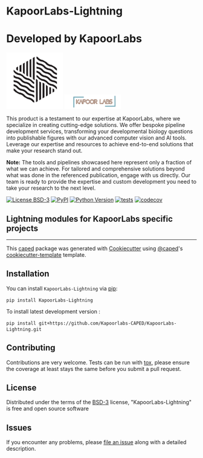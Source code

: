 # KapoorLabs-Lightning


# Developed by KapoorLabs


<img src="images/mtrack.png" alt="Logo1" width="150"/>
<img src="images/kapoorlablogo.png" alt="Logo2" width="150"/>

This product is a testament to our expertise at KapoorLabs, where we specialize in creating cutting-edge solutions. We offer bespoke pipeline development services, transforming your developmental biology questions into publishable figures with our advanced computer vision and AI tools. Leverage our expertise and resources to achieve end-to-end solutions that make your research stand out.

**Note:** The tools and pipelines showcased here represent only a fraction of what we can achieve. For tailored and comprehensive solutions beyond what was done in the referenced publication, engage with us directly. Our team is ready to provide the expertise and custom development you need to take your research to the next level.



[![License BSD-3](https://img.shields.io/pypi/l/KapoorLabs-Lightning.svg?color=green)](https://github.com/Kapoorlabs-CAPED/KapoorLabs-Lightning/raw/main/LICENSE)
[![PyPI](https://img.shields.io/pypi/v/KapoorLabs-Lightning.svg?color=green)](https://pypi.org/project/KapoorLabs-Lightning)
[![Python Version](https://img.shields.io/pypi/pyversions/KapoorLabs-Lightning.svg?color=green)](https://python.org)
[![tests](https://github.com/Kapoorlabs-CAPED/KapoorLabs-Lightning/workflows/tests/badge.svg)](https://github.com/Kapoorlabs-CAPED/KapoorLabs-Lightning/actions)
[![codecov](https://codecov.io/gh/Kapoorlabs-CAPED/KapoorLabs-Lightning/branch/main/graph/badge.svg)](https://codecov.io/gh/Kapoorlabs-CAPED/KapoorLabs-Lightning)




## Lightning modules for KapoorLabs specific projects

----------------------------------

This [caped] package was generated with [Cookiecutter] using [@caped]'s [cookiecutter-template] template.



## Installation

You can install `KapoorLabs-Lightning` via [pip]:

    pip install KapoorLabs-Lightning



To install latest development version :

    pip install git+https://github.com/Kapoorlabs-CAPED/KapoorLabs-Lightning.git


## Contributing

Contributions are very welcome. Tests can be run with [tox], please ensure
the coverage at least stays the same before you submit a pull request.

## License

Distributed under the terms of the [BSD-3] license,
"KapoorLabs-Lightning" is free and open source software

## Issues

If you encounter any problems, please [file an issue] along with a detailed description.


[pip]: https://pypi.org/project/pip/
[caped]: https://github.com/Kapoorlabs-CAPED
[Cookiecutter]: https://github.com/audreyr/cookiecutter
[@caped]: https://github.com/Kapoorlabs-CAPED
[MIT]: http://opensource.org/licenses/MIT
[BSD-3]: http://opensource.org/licenses/BSD-3-Clause
[GNU GPL v3.0]: http://www.gnu.org/licenses/gpl-3.0.txt
[GNU LGPL v3.0]: http://www.gnu.org/licenses/lgpl-3.0.txt
[Apache Software License 2.0]: http://www.apache.org/licenses/LICENSE-2.0
[Mozilla Public License 2.0]: https://www.mozilla.org/media/MPL/2.0/index.txt
[cookiecutter-template]: https://github.com/Kapoorlabs-CAPED/cookiecutter-template

[file an issue]: https://github.com/Kapoorlabs-CAPED/KapoorLabs-Lightning/issues

[caped]: https://github.com/Kapoorlabs-CAPED/
[tox]: https://tox.readthedocs.io/en/latest/
[pip]: https://pypi.org/project/pip/
[PyPI]: https://pypi.org/
